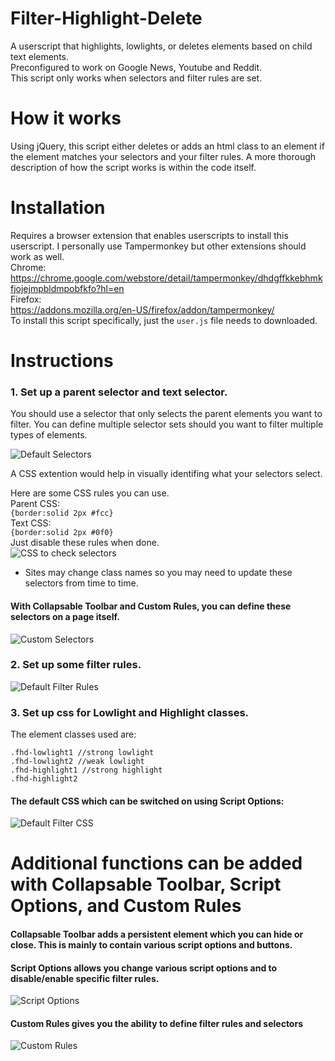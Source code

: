 # Filter-Highlight-Delete
A userscript that highlights, lowlights, or deletes elements based on child text elements.  
Preconfigured to work on Google News, Youtube and Reddit.  
This script only works when selectors and filter rules are set.

# How it works
Using jQuery, this script either deletes or adds an html class to an element if the element matches your selectors and your filter rules.
A more thorough description of how the script works is within the code itself.

# Installation
Requires a browser extension that enables userscripts to install this userscript. I personally use Tampermonkey but other extensions should work as well.  
Chrome:  
https://chrome.google.com/webstore/detail/tampermonkey/dhdgffkkebhmkfjojejmpbldmpobfkfo?hl=en  
Firefox:  
https://addons.mozilla.org/en-US/firefox/addon/tampermonkey/  
To install this script specifically, just the `user.js` file needs to downloaded.

# Instructions
### 1. Set up a parent selector and text selector.
You should use a selector that only selects the parent elements you want to filter.
You can define multiple selector sets should you want to filter multiple types of elements.

![Default Selectors](/instruction-images/1a-selectors.png)

A CSS extention would help in visually identifing what your selectors select.

Here are some CSS rules you can use.  
Parent CSS:  
`{border:solid 2px #fcc}`  
Text CSS:  
`{border:solid 2px #0f0}`  
Just disable these rules when done.  
![CSS to check selectors](/instruction-images/1b-selecting-selectors.png)
* Sites may change class names so you may need to update these selectors from time to time.

#### With Collapsable Toolbar and Custom Rules, you can define these selectors on a page itself.
![Custom Selectors](/instruction-images/1z-custom-selectors.png)

### 2. Set up some filter rules.
![Default Filter Rules](/instruction-images/2a-filter-rules.png)

### 3. Set up css for Lowlight and Highlight classes.
The element classes used are:
```
.fhd-lowlight1 //strong lowlight
.fhd-lowlight2 //weak lowlight
.fhd-highlight1 //strong highlight
.fhd-highlight2
```

#### The default CSS which can be switched on using Script Options:
![Default Filter CSS](/instruction-images/3a-filter-css.png)

# Additional functions can be added with Collapsable Toolbar, Script Options, and Custom Rules

#### Collapsable Toolbar adds a persistent element which you can hide or close. This is mainly to contain various script options and buttons.

#### Script Options allows you change various script options and to disable/enable specific filter rules.
![Script Options](/instruction-images/4a-script-options.png)

#### Custom Rules gives you the ability to define filter rules and selectors

![Custom Rules](/instruction-images/4b-custom-rules.png)

